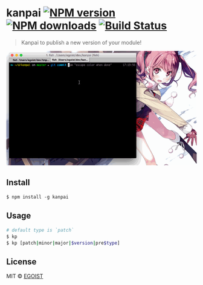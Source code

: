 # kanpai [![NPM version](https://img.shields.io/npm/v/kanpai.svg)](https://npmjs.com/package/kanpai) [![NPM downloads](https://img.shields.io/npm/dm/kanpai.svg)](https://npmjs.com/package/kanpai) [![Build Status](https://img.shields.io/circleci/project/egoist/kanpai/master.svg)](https://circleci.com/gh/egoist/kanpai)

> Kanpai to publish a new version of your module!

![screencast](/media/screencast.gif)

## Install

```
$ npm install -g kanpai
```

## Usage

```bash
# default type is `patch`
$ kp
$ kp [patch|minor|major|$version|pre$type]
```

## License

MIT © [EGOIST](https://github.com/egoist)
